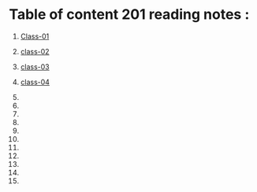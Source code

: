 # Table of content 201 reading notes :

1. [Class-01](https://aseelhamamreh.github.io/reading-notes/code2/class-01)

2. [class-02](https://aseelhamamreh.github.io/reading-notes/code2/class-02)

3. [class-03](https://aseelhamamreh.github.io/reading-notes/code2/class-03)
         
4. [class-04](https://aseelhamamreh.github.io/reading-notes/code2/class-04)


5. 

6. 

7. 

8. 

9. 

10. 

11. 

12. 

13. 

14. 

15. 

